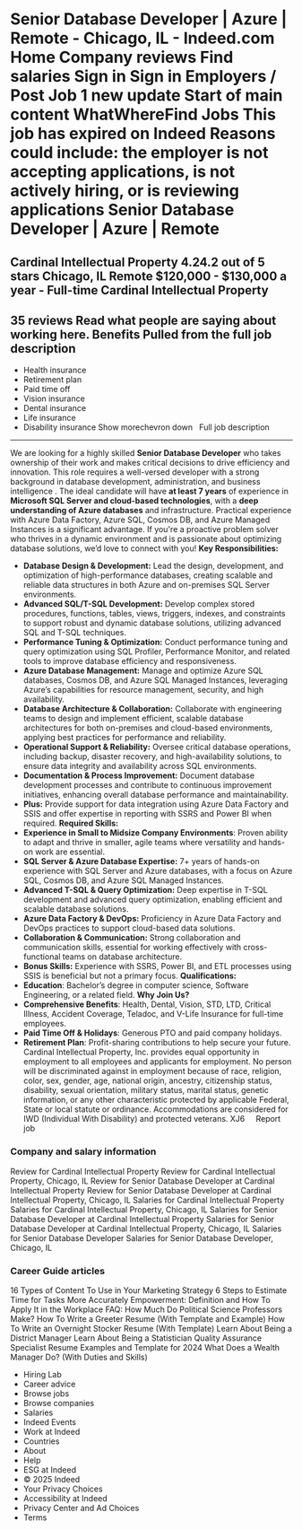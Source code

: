 Senior Database Developer | Azure | Remote - Chicago, IL - Indeed.com
Home
Company reviews
Find salaries
Sign in
Sign in
Employers / Post Job
1 new update
Start of main content
WhatWhereFind Jobs
This job has expired on Indeed
Reasons could include: the employer is not accepting applications, is not actively hiring, or is reviewing applications
Senior Database Developer | Azure | Remote
==========================================
Cardinal Intellectual Property
4.24.2 out of 5 stars
Chicago, IL
Remote
$120,000 - $130,000 a year - Full-time
Cardinal Intellectual Property
------------------------------
35 reviews
Read what people are saying about working here.
Benefits Pulled from the full job description
---------------------------------------------
* Health insurance
* Retirement plan
* Paid time off
* Vision insurance
* Dental insurance
* Life insurance
* Disability insurance
Show morechevron down
&nbsp;
Full job description
--------------------
We are looking for a highly skilled **Senior Database Developer** who takes ownership of their work and makes critical decisions to drive efficiency and innovation. This role requires a well-versed developer with a strong background in database development, administration, and business intelligence . The ideal candidate will have **at least 7 years** of experience in **Microsoft SQL Server and cloud-based technologies**, with a **deep understanding of Azure databases** and infrastructure. Practical experience with Azure Data Factory, Azure SQL, Cosmos DB, and Azure Managed Instances is a significant advantage.
If you're a proactive problem solver who thrives in a dynamic environment and is passionate about optimizing database solutions, we’d love to connect with you!
**Key Responsibilities:**
* **Database Design & Development:** Lead the design, development, and optimization of high-performance databases, creating scalable and reliable data structures in both Azure and on-premises SQL Server environments.
* **Advanced SQL/T-SQL Development:** Develop complex stored procedures, functions, tables, views, triggers, indexes, and constraints to support robust and dynamic database solutions, utilizing advanced SQL and T-SQL techniques.
* **Performance Tuning & Optimization:** Conduct performance tuning and query optimization using SQL Profiler, Performance Monitor, and related tools to improve database efficiency and responsiveness.
* **Azure Database Management:** Manage and optimize Azure SQL databases, Cosmos DB, and Azure SQL Managed Instances, leveraging Azure’s capabilities for resource management, security, and high availability.
* **Database Architecture & Collaboration:** Collaborate with engineering teams to design and implement efficient, scalable database architectures for both on-premises and cloud-based environments, applying best practices for performance and reliability.
* **Operational Support & Reliability:** Oversee critical database operations, including backup, disaster recovery, and high-availability solutions, to ensure data integrity and availability across SQL environments.
* **Documentation & Process Improvement:** Document database development processes and contribute to continuous improvement initiatives, enhancing overall database performance and maintainability.
* **Plus:** Provide support for data integration using Azure Data Factory and SSIS and offer expertise in reporting with SSRS and Power BI when required.
**Required Skills:**
* **Experience in Small to Midsize Company Environments**: Proven ability to adapt and thrive in smaller, agile teams where versatility and hands-on work are essential.
* **SQL Server & Azure Database Expertise:** 7+ years of hands-on experience with SQL Server and Azure databases, with a focus on Azure SQL, Cosmos DB, and Azure SQL Managed Instances.
* **Advanced T-SQL & Query Optimization:** Deep expertise in T-SQL development and advanced query optimization, enabling efficient and scalable database solutions.
* **Azure Data Factory & DevOps:** Proficiency in Azure Data Factory and DevOps practices to support cloud-based data solutions.
* **Collaboration & Communication:** Strong collaboration and communication skills, essential for working effectively with cross-functional teams on database architecture.
* **Bonus Skills:** Experience with SSRS, Power BI, and ETL processes using SSIS is beneficial but not a primary focus.
**Qualifications:**
* **Education**: Bachelor’s degree in computer science, Software Engineering, or a related field.
**Why Join Us?**
* **Comprehensive Benefits**: Health, Dental, Vision, STD, LTD, Critical Illness, Accident Coverage, Teladoc, and V-Life Insurance for full-time employees.
* **Paid Time Off & Holidays**: Generous PTO and paid company holidays.
* **Retirement Plan**: Profit-sharing contributions to help secure your future.
Cardinal Intellectual Property, Inc. provides equal opportunity in employment to all employees and applicants for employment. No person will be discriminated against in employment because of race, religion, color, sex, gender, age, national origin, ancestry, citizenship status, disability, sexual orientation, military status, marital status, genetic information, or any other characteristic protected by applicable Federal, State or local statute or ordinance.
Accommodations are considered for IWD (Individual With Disability) and protected veterans.
XJ6
&nbsp;
&nbsp;
Report job
### Company and salary information
Review for Cardinal Intellectual Property
Review for Cardinal Intellectual Property, Chicago, IL
Review for Senior Database Developer at Cardinal Intellectual Property
Review for Senior Database Developer at Cardinal Intellectual Property, Chicago, IL
Salaries for Cardinal Intellectual Property
Salaries for Cardinal Intellectual Property, Chicago, IL
Salaries for Senior Database Developer at Cardinal Intellectual Property
Salaries for Senior Database Developer at Cardinal Intellectual Property, Chicago, IL
Salaries for Senior Database Developer
Salaries for Senior Database Developer, Chicago, IL
### Career Guide articles
16 Types of Content To Use in Your Marketing Strategy
6 Steps to Estimate Time for Tasks More Accurately
Empowerment: Definition and How To Apply It in the Workplace
FAQ: How Much Do Political Science Professors Make?
How To Write a Greeter Resume (With Template and Example)
How To Write an Overnight Stocker Resume (With Template)
Learn About Being a District Manager
Learn About Being a Statistician
Quality Assurance Specialist Resume Examples and Template for 2024
What Does a Wealth Manager Do? (With Duties and Skills)
* Hiring Lab
* Career advice
* Browse jobs
* Browse companies
* Salaries
* Indeed Events
* Work at Indeed
* Countries
* About
* Help
* ESG at Indeed
* © 2025 Indeed
* Your Privacy Choices
* Accessibility at Indeed
* Privacy Center and Ad Choices
* Terms